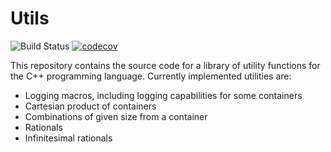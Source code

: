# Utils

![Build Status](https://github.com/ratioSolver/Utils/actions/workflows/cmake.yml/badge.svg)
[![codecov](https://codecov.io/gh/ratioSolver/Utils/branch/master/graph/badge.svg)](https://codecov.io/gh/ratioSolver/Utils)

This repository contains the source code for a library of utility functions for the C++ programming language.
Currently implemented utilities are:
 - Logging macros, including logging capabilities for some containers
 - Cartesian product of containers
 - Combinations of given size from a container
 - Rationals
 - Infinitesimal rationals